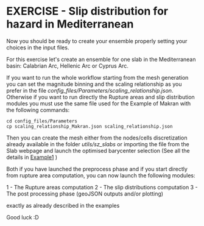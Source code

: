 # EXERCISE - Slip distribution for hazard in Mediterranean

Now you should be ready to create your ensemble properly setting your choices in the input files.

For this exercise let's create an ensemble for one slab in the Mediterranean basin: Calabrian Arc, Hellenic Arc or Cyprus Arc.

If you want to run the whole workflow starting from the mesh generation you can set the magnitude binning and the scaling relationship as you prefer in the file *config_files/Parameters/scaling_relationship.json*. 
Otherwise if you want to run directly the Rupture areas and slip distribution modules you must use the same file used for the Example of Makran with the following commands:

    cd config_files/Parameters
    cp scaling_relationship_Makran.json scaling_relationship.json

Then you can create the mesh either from the nodes/cells discretization already available in the folder *utils/sz_slabs* or importing the file from the Slab webpage and launch the optimised barycenter selection  (See all the details in [Example1](https://github.com/antonioscalaunina/ANTI-FASc/blob/main/Example1_Tohoku.md) )

Both if you have launched the preprocess phase and if you start directly from rupture area computation, you can now launch the following modules:

1 - The Rupture areas computation
2 - The slip distributions computation
3 - The post processing phase (geoJSON outputs and/or plotting)

exactly as already described in the examples

Good luck :D
